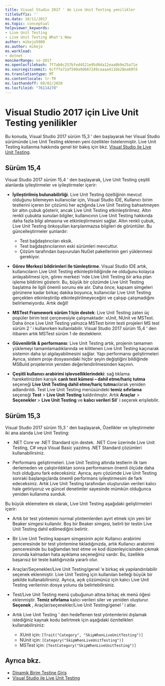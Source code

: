 ```yaml
---
title: Visual Studio 2017 ' de Live Unit Testing yenilikler
titleSuffix: ''
ms.date: 10/11/2017
ms.topic: conceptual
helpviewer_keywords:
- Live Unit Testing
- Live Unit Testing What's New
author: mikejo5000
ms.author: mikejo
ms.workload:
- dotnet
monikerRange: vs-2017
ms.openlocfilehash: 7f7ab0c257bfed4521e95d9da12eaa0b9e25a71e
ms.sourcegitcommit: 6cfffa72af599a9d667249caaaa411bb28ea69fd
ms.translationtype: MT
ms.contentlocale: tr-TR
ms.lasthandoff: 09/02/2020
ms.locfileid: "76114278"
---
```

# <a name="whats-new-in-live-unit-testing-for-visual-studio-2017"></a>Visual Studio 2017 için Live Unit Testing yenilikler

Bu konuda, Visual Studio 2017 sürüm 15,3 ' den başlayarak her Visual Studio sürümünde Live Unit Testing eklenen yeni özellikler listelenmiştir. Live Unit Testing kullanma hakkında genel bir bakış için bkz. [Visual Studio ile Live Unit Testing](live-unit-testing.md).

## <a name="version-154"></a>Sürüm 15,4

Visual Studio 2017 sürüm 15,4 ' den başlayarak, Live Unit Testing çeşitli alanlarda iyileştirmeler ve iyileştirmeler içerir:

- **İyileştirilmiş bulunabilirliği**. Live Unit Testing özelliğinin mevcut olduğunu bilemeyen kullanıcılar için, Visual Studio IDE, Kullanıcı birim testlerini içeren bir çözümü her açtığında Live Unit Testing bahsetmeyen bir altın çubuk gösterir, ancak Live Unit Testing etkinleştirilmez. Altın renkli çubukta sunulan bilgiler, kullanıcının Live Unit Testing hakkında daha fazla bilgi almasına ve etkinleştirmesini sağlar. Altın renkli çubuk, Live Unit Testing önkoşulları karşılanmazsa bilgileri de görüntüler. Bu güncelleştirmeler şunlardır:

  - Test bağdaştırıcıları eksik.
  - Test bağdaştırıcılarının eski sürümleri mevcuttur.
  - Çözüm tarafından başvurulan NuGet paketlerinin geri yüklenmesi gerekiyor.

- **Görev Merkezi bildirimleri Ile tümleştirme**. Visual Studio IDE artık, kullanıcıların Live Unit Testing etkinleştirildiğinde ne olduğunu kolayca anlayabilmesi için, görev merkezi 'nde Live Unit Testing bir arka plan işleme bildirimi gösterir. Bu, büyük bir çözümde Live Unit Testing başlatma ile ilgili önemli sorunu ele alır. Daha önce, kapsam simgeleri görünene kadar birkaç dakika boyunca, kullanıcılar Live Unit Testing gerçekten etkinleştirilip etkinleştirilmeyeceğini ve çalışıp çalışmadığını belirlemeiyordu. Artık değil!

- **MSTest Framework sürüm 1 Için destek**: Live Unit Testing zaten üç popüler birim test çerçevesiyle çalışmaktadır: xUnit, NUnit ve MSTest. Daha önce Live Unit Testing yalnızca MSTest birim testi projeleri MS test sürüm 2 ' i kullanırken kullanılabilir. Visual Studio 2017 sürüm 15,4 ' den itibaren artık MSTest sürüm 1 de desteklenir.

- **Güvenilirlik & performansı**: Live Unit Testing artık, projenin tamamen yüklemeyi tamamlamadıklarında ve kilitlenen Live Unit Testing kaçınarak sistemin daha iyi algılayabilmesini sağlar. Yapı performansı geliştirmeleri Ayrıca, sistem proje dosyasındaki hiçbir şeyin değiştiğini bildiğinde MSBuild projelerinin yeniden değerlendirilmesinden kaçının.

- **Çeşitli kullanıcı arabirimi işlevselliklerindeki**: sağ tıklama hareketinizden karışık **canlı test kümesi – dahil etme/hariç tutma** seçeneği **Live Unit Testing dahil etme/hariç tutma**olarak yeniden adlandırıldı. Test Live Unit Testing menüsündeki **temiz sıfırlama** seçeneği **Test**  >  **Live Unit Testing** kaldırılmıştır. Artık **Araçlar**  >  **Seçenekler**  >  **Live Unit Testing** ve **kalıcı verileri Sil**' i seçerek erişilebilir.

## <a name="version-153"></a>Sürüm 15,3

Visual Studio 2017 sürüm 15,3 ' den başlayarak, Özellikler ve iyileştirmeler iki ana alanda Live Unit Testing:

- .NET Core ve .NET Standard için destek. .NET Core üzerinde Live Unit Testing, C# veya Visual Basic yazılmış .NET Standard çözümleri kullanabilirsiniz.

- Performans geliştirmeleri. Live Unit Testing altında testlerin ilk tam derlemeden ve çalıştırıldıktan sonra performansın önemli ölçüde daha hızlı olduğunu fark edeceksiniz. Ayrıca, aynı çözümde Live Unit Testing sonraki başlangıçlarda önemli performans iyileştirmesini de fark edeceksiniz. Artık Live Unit Testing tarafından oluşturulan verileri kalıcı hale getiriyoruz ve güncel denetimler sayesinde mümkün olduğunca yeniden kullanıma sunduk.

Bu büyük eklemelere ek olarak, Live Unit Testing aşağıdaki geliştirmeleri içerir:

- Artık bir test yöntemini normal yöntemlerden ayırt etmek için yeni bir Beaker simgesi kullanılır. Boş bir Beaker simgesi, belirli bir testin Live Unit Testing dahil edilmediğini belirtir.

- Bir Live Unit Testing kapsam simgesinin açılır Kullanıcı arabirimi penceresinde bir test yöntemine tıkladığınızda, artık Kullanıcı arabirimi penceresinde bu bağlamdan test etme ve kod düzenleyicisinden çıkmak zorunda kalmadan hata ayıklama seçeneğiniz vardır. Bu, özellikle başarısız bir teste baktığınızda yararlı olur.

- Araçlar/Seçenekler/Live Unit Testing/genel 'e birkaç ek yapılandırılabilir seçenek eklenmiştir. Live Unit Testing için kullanılan belleği büyük bir şekilde kullanabilirsiniz. Ayrıca, açık çözümünüz için kalıcı Live Unit Testing verilerinin dosya yolunu da belirtebilirsiniz.

- Test/Live Unit Testing menü çubuğunun altına birkaç ek menü öğesi eklenmiştir. **Temiz sıfırlama** kalıcı verileri siler ve yeniden oluşturur. **Seçenek** , Araçlar/seçenekler/Live Unit Testing/genel ' i atlar.

- Artık Live Unit Testing ' den hedeflenen test yöntemlerini dışlamak istediğiniz kaynak kodu belirtmek için aşağıdaki öznitelikleri kullanabilirsiniz:

  - XUnit için: `[Trait("Category", "SkipWhenLiveUnitTesting")]`
  - NUnit için: `[Category("SkipWhenLiveUnitTesting")]`
  - MSTest için: `[TestCategory("SkipWhenLiveUnitTesting")]`

## <a name="see-also"></a>Ayrıca bkz.

- [Dinamik Birim Testine Giriş](live-unit-testing-intro.md)
- [Visual Studio ile Live Unit Testing](live-unit-testing.md)
